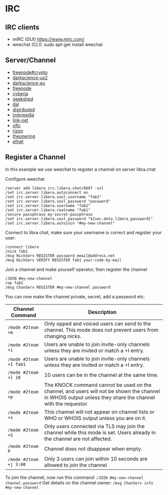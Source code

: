 # IRC

## IRC clients

- mIRC (GUI) <https://www.mirc.com/>
- weechat (CLI): sudo apt-get install weechat

## Server/Channel

- [freenode#crypto](irc://irc.freenode.net:+7000/#crypto "irc://irc.freenode.net:+7000/##crypto")
- [darkscience-us2](irc://irc-eu-2.darkscience.net/#darkscience "irc://irc-eu-2.darkscience.net/darkscience")
- [darkscience-eu](irc://irc-us-east-2.darkscience.net/#darkscience "irc://irc-us-east-2.darkscience.net/darkscience")
- [freenode](ircs://chat.freenode.net:6697/#infra-talk "ircs://chat.freenode.net:6697/#infra-talk")
- [cyberia](ircs://irc.cyberia.is:6697/#cyberia "ircs://irc.cyberia.is:6697/#cyberia")
- [geekshed](irc://eu.geekshed.net:+6697 "irc://eu.geekshed.net:+6697")
- [dal](irc://irc.dal.net:+6697 "irc://irc.dal.net:+6697")
- [distributed](irc://irc.distributed.net:+994 "irc://irc.distributed.net:+994")
- [indymedia](irc://irc.indymedia.org:+6697 "irc://irc.indymedia.org:+6697")
- [link-net](irc://irc.link-net.org:+7000 "irc://irc.link-net.org:+7000")
- [oftc](irc://irc.oftc.net:+6697 "irc://irc.oftc.net:+6697")
- [rizon](irc://irc.rizon.net:+6697 "irc://irc.rizon.net:+6697")
- [theonering](irc://irc.theonering.net:+6697 "irc://irc.theonering.net:+6697")
- [efnet](irc://ssl.efnet.org:+9999 "irc://ssl.efnet.org:+9999")

## Register a Channel

In this example we use weechat to register a channel on server libra.chat

Configure weechat

```irc
/server add libera irc.libera.chat/6697 -ssl
/set irc.server.libera.autoconnect on
/set irc.server.libera.sasl_username "fab1"
/set irc.server.libera.sasl_password "password"
/set irc.server.libera.username "fab1"
/set irc.server.libera.realname "fab1"
/secure passphrase my-secret-passphrase
/set irc.server.libera.sasl_password "${sec.data.libera_password}"
/set irc.server.libera.autojoin "#my-new-channel"
```

Connect to libra chat, make sure your username is correct and register your user:

```irc
/connect libera
/nick fab1
/msg NickServ REGISTER password email@address.net
/msg NickServ VERIFY REGISTER fab1 your-code-by-mail
```

Join a channel and make yourself operator, then register the channel

```irc
/JOIN #my-new-channel
/op fab1
/msg ChanServ REGISTER #my-new-channel password
```

You can now make the channel private, secret, add a password etc:

| Channel Command        | Description                                                                                                                                                |
|------------------------|------------------------------------------------------------------------------------------------------------------------------------------------------------|
| `/mode #2team +m`      | Only opped and voiced users can send to the channel. This mode does not prevent users from changing nicks.                                                 |
| `/mode #2team +i`      | Users are unable to join invite-only channels unless they are invited or match a +I entry.                                                                 |
| `/mode #2team +I fab1` | Users are unable to join invite-only channels unless they are invited or match a +I entry.                                                                 |
| `/mode #2team +l 10`   | 10 users can be in the channel at the same time.                                                                                                           |
| `/mode #2team +p`      | The KNOCK command cannot be used on the channel, and users will not be shown the channel in WHOIS output unless they share the channel with the requestor. |
| `/mode #2team +s`      | This channel will not appear on channel lists or WHO or WHOIS output unless you are on it.                                                                 |
| `/mode #2team +S`      | Only users connected via TLS may join the channel while this mode is set. Users already in the channel are not affected.                                   |
| `/mode #2team P`       | Channel does not disappear when empty.                                                                                                                     |
| `/mode #2team +j 3:60` | Only 3 users can join within 10 seconds are allowed to join the channel                                                                                    |

To join the channel, now run this command: `/JOIN #my-new-channel channel-password`
Get details on the channel owner: `/msg ChanServ info #my-new-channel`
